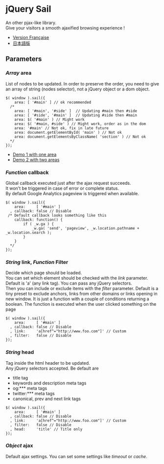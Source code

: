 # jQuery Sail

An other pjax-like library.  
Give your visitors a smooth ajaxified browsing experience !

* [Version Française](README_fr.md)
* [日本語版](README_ja.md)

## Parameters

### _Array_ area

List of nodes to be updated. In order to preserve the order, you need to give
an array of string (nodes selector), not a jQuery object or a dom object.

<pre lang="javascript" class="lang-javascript"><code>$( window ).sail({
    area: [ '#main' ] // ok recommended
  /*
    area: [ '#main', '#side' ]  // Updating #main then #side
    area: [ '#side', '#main' ]  // Updating #side then #main
    area: $( '#main' ) // Might work
    area: $( '#main, #side' ) // Might work, order as in the dom
    area: '#main' // Not ok, fix in late future
    area: document.getElementById( 'main' ) // Not ok
    area: document.getElementsByClassName( 'section' ) // Not ok
  */
});</code></pre>

* <a href="https://get.phutu.red/alpha/jquery/demos/sail/basic1/" target="_blank">Demo 1 with one area</a>
* <a href="https://get.phutu.red/alpha/jquery/demos/sail/basic2/" target="_blank">Demo 2 with two areas</a>

### _Function_ callback

Global callback executed just after the ajax request succeeds.  
It won't be triggered in case of error or complete status.  
By default Google Analytics pageview is triggered when available.

<pre lang="javascript" class="lang-javascript"><code>$( window ).sail({
    area:     [ '#main' ]
  , callback: false // Disable
 /* Default callback looks something like this
    callback: function() {
        if ( _w.ga ) {
            _w.ga( 'send', 'pageview', _w.location.pathname + _w.location.search );
        }
    }
  */
});</code></pre>

### _String_ link, _Function_ Filter

Decide which page should be loaded.  
You can set which element should be checked with the _link_ parameter. Default
is 'a' (any link tag). You can pass any jQuery selectors.  
Then you can include or exclude items with the _filter_ parameter. Default
is a tiny preset to exclude anchors, links from other domains or links
opening in new window. It is just a function with a couple of conditions
returning a boolean. The function is executed when the user clicked something
on the page

<pre lang="javascript" class="lang-javascript"><code>$( window ).sail({
    area:     [ '#main' ]
  , callback: false // Disable
  , link:     'a[href^="http://www.foo.com"]' // Custom
  , filter:   false // Disable
});</code></pre>

### _String_ head

Tag inside the html header to be updated.  
Any jQuery selectors accepted. Be default are

* title tag
* keywords and description meta tags
* og:*** meta tags
* twitter:*** meta tags
* canonical, prev and next link tags

<pre lang="javascript" class="lang-javascript"><code>$( window ).sail({
    area:     [ '#main' ]
  , callback: false // Disable
  , link:     'a[href^="http://www.foo.com"]' // Custom
  , filter:   false // Disable
  , head:     'title' // Title only
});</code></pre>

### _Object_ ajax

Default ajax settings. You can set some settings like _timeout_ or _cache_.
